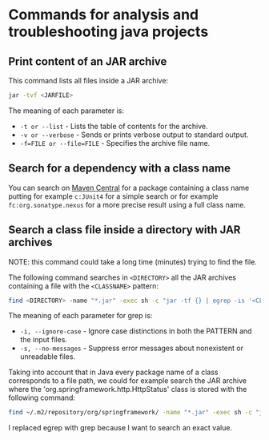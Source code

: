 # Commands for analysis and troubleshooting java projects

## Print content of an JAR archive

This command lists all files inside a JAR archive:

```sh
jar -tvf <JARFILE>
```

The meaning of each parameter is:
- `-t or --list` - Lists the table of contents for the archive.
- `-v or --verbose` - Sends or prints verbose output to standard output.
- `-f=FILE or --file=FILE` - Specifies the archive file name.

## Search for a dependency with a class name

You can search on [Maven Central](https://search.maven.org/) for a package containing a class name putting for example `c:JUnit4` for a simple search or for example `fc:org.sonatype.nexus` for a more precise result using a full class name.

## Search a class file inside a directory with JAR archives

NOTE: this command could take a long time (minutes) trying to find the file.

The following command searches in `<DIRECTORY>` all the JAR archives containing a file with the `<CLASSNAME>` pattern:

```sh
find <DIRECTORY> -name "*.jar" -exec sh -c "jar -tf {} | egrep -is '<CLASSNAME>' | sed 's|^|{}:|'" \;
```

The meaning of each parameter for grep is:
- `-i, --ignore-case` - Ignore case distinctions in both the PATTERN and the input files.
- `-s, --no-messages` - Suppress error messages about nonexistent or unreadable files.

Taking into account that in Java every package name of a class corresponds to a file path, we could for example search the JAR archive where the 'org.springframework.http.HttpStatus' class is stored with the following command:

```sh
find ~/.m2/repository/org/springframework/ -name "*.jar" -exec sh -c "jar -tf {} | grep -is 'org/springframework/http/HttpStatus.class' | sed 's|^|{}:|'" \;
```

I replaced egrep with grep because I want to search an exact value.
